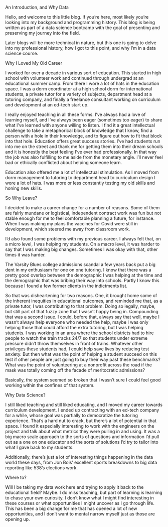 An Introduction, and Why Data

Hello, and welcome to this little blog. If you’re here, most likely you’re looking into my background and programming history. This blog is being written as part of a data science bootcamp with the goal of presenting and preserving my journey into the field.

Later blogs will be more technical in nature, but this one is going to delve into my professional history, how I got to this point, and why I’m in a data science course. 

Why I Loved My Old Career

I worked for over a decade in various sort of education. This started in high school with volunteer work and continued through undergrad at an educational summer camp. From there I wore a lot of hats in the education space. I was a dorm coordinator at a high school dorm for international students, a private tutor for a variety of subjects, department head at a tutoring company, and finally a freelance consultant working on curriculum and development at an ed-tech start up.

I really enjoyed teaching in all these forms. I’ve always had a love of learning myself, and I’ve always been eager (sometimes too eager) to share what I’ve learned with anyone willing to listen. I find it a great intellectual challenge to take a metaphorical block of knowledge that I know, find a person with a hole in their knowledge, and to figure out how to fit that block into that hole. Education offers great success stories. I’ve had students run into me on the street and thank me for getting them into their dream schools and it is honestly the best feeling I’ve ever had professionally. In that way the job was also fulfilling to me aside from the monetary angle. I’ll never feel bad or ethically conflicted about helping someone learn.

Education also offered me a lot of intellectual stimulation. As I moved from dorm management to tutoring to department head to curriculum design I wore a lot of hats. I was more or less constantly testing my old skills and honing new skills.

So Why Leave? 

I decided to make a career change for a number of reasons. Some of them are fairly mundane or logistical, independent contract work was fun but not stable enough for me to feel comfortable planning a future, for instance. When I was making my plans the vaccines for Covid were still in development, which steered me away from classroom work.

I’d also found some problems with my previous career. I always felt that, on a micro level, I was helping my students. On a macro level, it was harder to say that I was making big changes. Sometimes I was okay with that, other times it was harder. 

The Varsity Blues college admissions scandal a few years back put a big dent in my enthusiasm for one on one tutoring. I know that there was a pretty good overlap between the demographic I was helping at the time and the demographic that was bribing their way into schools. Partly I know this because I found a few former clients in the indictments list. 

So that was disheartening for two reasons. One, it brought home some of the inherent inequities in educational outcomes, and reminded me that, as a private tutor, I was contributing to that problem. Doing so legally, maybe, but still part of that fuzzy zone that I wasn’t happy being in. Compounding that was a second issue. I could, before that, always say that well, maybe I wasn’t always help everyone who needed the help, maybe I was only helping those that could afford the extra tutoring, but I was helping students. I was working in an area where the school districts had to hire people to watch the train tracks 24/7 so that students under extreme pressure didn’t throw themselves in front of trains. Whatever other privileges these students had, I could help save lives by reducing test anxiety. But then what was the point of helping a student succeed on this test if other people are just going to buy their way past these benchmarks? What was the point of volunteering at a nonprofit across the road if the mask was totally coming off the facade of meritocratic admissions? 

Basically, the system seemed so broken that I wasn’t sure I could feel good working within the confines of that system.

Why Data Science?

I still liked teaching and still liked educating, and I moved my career towards curriculum development. I ended up contracting with an ed-tech company for a while, whose goal was partially to democratize the tutoring experience. That’s a hard nut to crack, but there’s a lot of potential in that space. I found it especially interesting to work with the engineers on the project and talk about what metrics they were pulling in and using. It was a big macro scale approach to the sorts of questions and information I’d pull out as a one on one educator and the sorts of solutions I’d try to tailor into what I gave back to my students.

Additionally, there’s just a lot of interesting things happening in the data world these days, from Jon Bois’ excellent sports breakdowns to big data reporting like 538’s elections work.

Where to?

Will I be taking my data work here and trying to apply it back to the educational field? Maybe. I do miss teaching, but part of learning is learning to chase your own curiosity. I don’t know what I might find interesting in these courses or what opportunities I might uncover as I go through life. This has been a big change for me that has opened a lot of new opportunities, and I don’t want to mental narrow myself just as those are opening up. 
